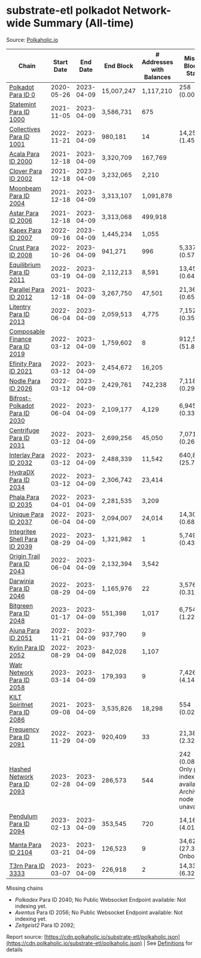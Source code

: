# substrate-etl polkadot Network-wide Summary (All-time)

Source: [Polkaholic.io](https://polkaholic.io)


| Chain            | Start Date | End Date | End Block | # Addresses with Balances | Missing Blocks / Status |
| ---------------- | ---------- | ---------| --------- | ------------------------- | ----------------------- |
| [Polkadot Para ID 0](/polkadot/0-polkadot) | 2020-05-26 | 2023-04-09 | 15,007,247 |  1,117,210 | 258 (0.00%)  |
| [Statemint Para ID 1000](/polkadot/1000-statemint) | 2021-11-05 | 2023-04-09 | 3,586,731 |  675 |    |
| [Collectives Para ID 1001](/polkadot/1001-collectives) | 2022-11-21 | 2023-04-09 | 980,181 |  14 | 14,253 (1.45%)  |
| [Acala Para ID 2000](/polkadot/2000-acala) | 2021-12-18 | 2023-04-09 | 3,320,709 |  167,769 |    |
| [Clover Para ID 2002](/polkadot/2002-clover) | 2021-12-18 | 2023-04-09 | 3,232,065 |  2,210 |    |
| [Moonbeam Para ID 2004](/polkadot/2004-moonbeam) | 2021-12-18 | 2023-04-09 | 3,313,107 |  1,091,878 |    |
| [Astar Para ID 2006](/polkadot/2006-astar) | 2021-12-18 | 2023-04-09 | 3,313,068 |  499,918 |    |
| [Kapex Para ID 2007](/polkadot/2007-kapex) | 2022-09-16 | 2023-04-09 | 1,445,234 |  1,055 |    |
| [Crust Para ID 2008](/polkadot/2008-crust) | 2022-10-26 | 2023-04-09 | 941,271 |  996 | 5,337 (0.57%)  |
| [Equilibrium Para ID 2011](/polkadot/2011-equilibrium) | 2022-03-19 | 2023-04-09 | 2,112,213 |  8,591 | 13,459 (0.64%)  |
| [Parallel Para ID 2012](/polkadot/2012-parallel) | 2021-12-18 | 2023-04-09 | 3,267,750 |  47,501 | 21,367 (0.65%)  |
| [Litentry Para ID 2013](/polkadot/2013-litentry) | 2022-06-04 | 2023-04-09 | 2,059,513 |  4,775 | 7,152 (0.35%)  |
| [Composable Finance Para ID 2019](/polkadot/2019-composable) | 2022-03-12 | 2023-04-09 | 1,759,602 |  8 | 912,531 (51.86%)  |
| [Efinity Para ID 2021](/polkadot/2021-efinity) | 2022-03-12 | 2023-04-09 | 2,454,672 |  16,205 |    |
| [Nodle Para ID 2026](/polkadot/2026-nodle) | 2022-03-12 | 2023-04-09 | 2,429,761 |  742,238 | 7,118 (0.29%)  |
| [Bifrost-Polkadot Para ID 2030](/polkadot/2030-bifrost-dot) | 2022-06-04 | 2023-04-09 | 2,109,177 |  4,129 | 6,945 (0.33%)  |
| [Centrifuge Para ID 2031](/polkadot/2031-centrifuge) | 2022-03-12 | 2023-04-09 | 2,699,256 |  45,050 | 7,071 (0.26%)  |
| [Interlay Para ID 2032](/polkadot/2032-interlay) | 2022-03-12 | 2023-04-09 | 2,488,339 |  11,542 | 640,874 (25.76%)  |
| [HydraDX Para ID 2034](/polkadot/2034-hydradx) | 2022-03-12 | 2023-04-09 | 2,306,742 |  23,414 |    |
| [Phala Para ID 2035](/polkadot/2035-phala) | 2022-04-01 | 2023-04-09 | 2,281,535 |  3,209 |    |
| [Unique Para ID 2037](/polkadot/2037-unique) | 2022-06-04 | 2023-04-09 | 2,094,007 |  24,014 | 14,301 (0.68%)  |
| [Integritee Shell Para ID 2039](/polkadot/2039-integritee-shell) | 2022-08-29 | 2023-04-09 | 1,321,982 |  1 | 5,749 (0.43%)  |
| [Origin Trail Para ID 2043](/polkadot/2043-origintrail) | 2022-06-04 | 2023-04-09 | 2,132,394 |  3,542 |    |
| [Darwinia Para ID 2046](/polkadot/2046-darwinia) | 2022-08-29 | 2023-04-09 | 1,165,976 |  22 | 3,576 (0.31%)  |
| [Bitgreen Para ID 2048](/polkadot/2048-bitgreen) | 2023-01-17 | 2023-04-09 | 551,398 |  1,017 | 6,754 (1.22%)  |
| [Ajuna Para ID 2051](/polkadot/2051-ajuna) | 2022-11-21 | 2023-04-09 | 937,790 |  9 |    |
| [Kylin Para ID 2052](/polkadot/2052-kylin) | 2022-08-29 | 2023-04-09 | 842,028 |  1,107 |    |
| [Watr Network Para ID 2058](/polkadot/2058-watr) | 2023-03-14 | 2023-04-09 | 179,393 |  9 | 7,426 (4.14%)  |
| [KILT Spiritnet Para ID 2086](/polkadot/2086-kilt) | 2021-09-08 | 2023-04-09 | 3,535,826 |  18,298 | 554 (0.02%)  |
| [Frequency Para ID 2091](/polkadot/2091-frequency) | 2022-11-29 | 2023-04-09 | 920,409 |  33 | 21,384 (2.32%)  |
| [Hashed Network Para ID 2093](/polkadot/2093-hashed) | 2023-02-28 | 2023-04-09 | 286,573 |  544 | 242 (0.08%) Only partial index available: Archive node unavailable |
| [Pendulum Para ID 2094](/polkadot/2094-pendulum) | 2023-02-13 | 2023-04-09 | 353,545 |  720 | 14,163 (4.01%)  |
| [Manta Para ID 2104](/polkadot/2104-manta) | 2023-03-21 | 2023-04-09 | 126,523 |  9 | 34,621 (27.36%) Onboarding |
| [T3rn Para ID 3333](/polkadot/3333-t3rn) | 2023-03-07 | 2023-04-09 | 226,918 |  2 | 14,331 (6.32%)  |

Missing chains


* *Polkadex* Para ID 2040; No Public Websocket Endpoint available: Not indexing yet.
* *Aventus* Para ID 2056; No Public Websocket Endpoint available: Not indexing yet.
* *Zeitgeist2* Para ID 2092; 

Report source: [https://cdn.polkaholic.io/substrate-etl/polkaholic.json](https://cdn.polkaholic.io/substrate-etl/polkaholic.json) | See [Definitions](/DEFINITIONS.md) for details
